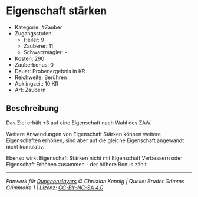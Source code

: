 # Eigenschaft stärken

- Kategorie: #Zauber
- Zugangsstufen:
  - Heiler: 9
  - Zauberer: 11
  - Schwarzmagier: -
- Kosten: 290
- Zauberbonus: 0
- Dauer: Probenergebnis in KR
- Reichweite: Berühren
- Abklingzeit: 10 KR
- Art: Zaubern

## Beschreibung

Das Ziel erhält +3 auf eine Eigenschaft nach Wahl des ZAW.

Weitere Anwendungen von Eigenschaft Stärken können weitere Eigenschaften erhöhen, sind aber auf die gleiche Eigenschaft angewandt nicht kumulativ.

Ebenso wirkt Eigenschaft Stärken nicht mit Eigenschaft Verbessern oder Eigenschaft Erhöhen zusammen - der höhere Bonus zählt.

---

_Fanwerk für [Dungeonslayers](https://www.dungeonslayers.net/) © Christian Kennig | Quelle: Bruder Grimms Grimmoire 1 | Lizenz: [CC-BY-NC-SA 4.0](https://creativecommons.org/licenses/by-nc-sa/4.0/deed.de)_
